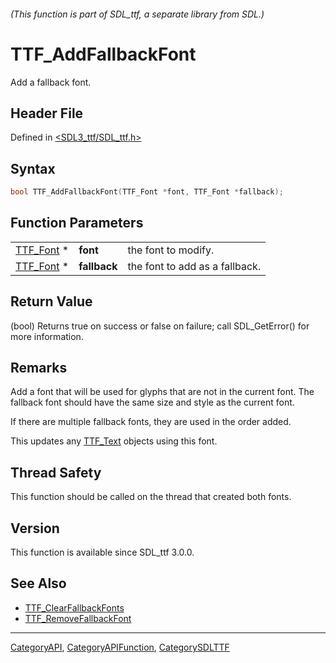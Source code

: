 ###### (This function is part of SDL_ttf, a separate library from SDL.)
# TTF_AddFallbackFont

Add a fallback font.

## Header File

Defined in [<SDL3_ttf/SDL_ttf.h>](https://github.com/libsdl-org/SDL_ttf/blob/main/include/SDL3_ttf/SDL_ttf.h)

## Syntax

```c
bool TTF_AddFallbackFont(TTF_Font *font, TTF_Font *fallback);
```

## Function Parameters

|                        |              |                                |
| ---------------------- | ------------ | ------------------------------ |
| [TTF_Font](TTF_Font) * | **font**     | the font to modify.            |
| [TTF_Font](TTF_Font) * | **fallback** | the font to add as a fallback. |

## Return Value

(bool) Returns true on success or false on failure; call SDL_GetError() for
more information.

## Remarks

Add a font that will be used for glyphs that are not in the current font.
The fallback font should have the same size and style as the current font.

If there are multiple fallback fonts, they are used in the order added.

This updates any [TTF_Text](TTF_Text) objects using this font.

## Thread Safety

This function should be called on the thread that created both fonts.

## Version

This function is available since SDL_ttf 3.0.0.

## See Also

- [TTF_ClearFallbackFonts](TTF_ClearFallbackFonts)
- [TTF_RemoveFallbackFont](TTF_RemoveFallbackFont)

----
[CategoryAPI](CategoryAPI), [CategoryAPIFunction](CategoryAPIFunction), [CategorySDLTTF](CategorySDLTTF)

